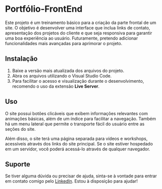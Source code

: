 # Portfólio-FrontEnd

Este projeto é um treinamento básico para a criação da parte frontal de um site. O objetivo é desenvolver uma interface que inclua links de contato, apresentação dos projetos do cliente e que seja responsiva para garantir uma boa experiência ao usuário. Futuramente, pretendo adicionar funcionalidades mais avançadas para aprimorar o projeto.

## Instalação

1. Baixe a versão mais atualizada dos arquivos do projeto.
2. Abra os arquivos utilizando o Visual Studio Code.
3. Para facilitar o acesso e visualização durante o desenvolvimento, recomendo o uso da extensão **Live Server**.

## Uso

O site possui botões clicáveis que exibem informações relevantes com animações básicas, além de um índice para facilitar a navegação. Também há um menu lateral que permite o transporte fácil do usuário entre as seções do site. 

Além disso, o site terá uma página separada para vídeos e workshops, acessíveis através dos links do site principal. Se o site estiver hospedado em um servidor, você poderá acessá-lo através de qualquer navegador.

## Suporte

Se tiver alguma dúvida ou precisar de ajuda, sinta-se à vontade para entrar em contato comigo pelo [LinkedIn](#). Estou à disposição para ajudar!
